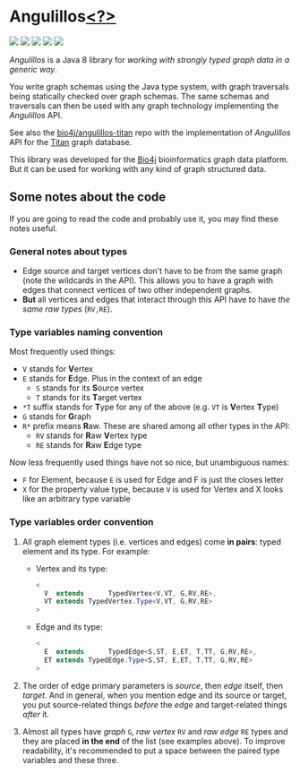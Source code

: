 # Angulillos[<?>](https://translate.google.com/#es/en/par%C3%A9ntesis%20angulares)

[![](https://travis-ci.org/bio4j/angulillos.svg?branch=master)](https://travis-ci.org/bio4j/angulillos)
[![](https://img.shields.io/codacy/0b73cc36435640c6ab2b96dbceb52494.svg)](https://www.codacy.com/app/era7/angulillos)
[![](http://github-release-version.herokuapp.com/github/bio4j/angulillos/release.svg)](https://github.com/bio4j/angulillos/releases/latest)
[![](https://img.shields.io/badge/license-AGPLv3-blue.svg)](https://tldrlegal.com/license/gnu-affero-general-public-license-v3-%28agpl-3.0%29)
[![](https://img.shields.io/badge/contact-gitter_chat-dd1054.svg)](https://gitter.im/bio4j/angulillos)

_Angulillos_ is a Java 8 library for _working with strongly typed graph data in a generic way_.

You write graph schemas using the Java type system, with graph traversals being statically checked over graph schemas. The same schemas and traversals can then be used with any graph technology implementing the _Angulillos_ API.

See also the [bio4j/angulillos-titan](https://github.com/bio4j/angulillos-titan) repo with the implementation of _Angulillos_ API for the [Titan](http://titandb.io) graph database.

This library was developed for the [Bio4j](https://github.com/bio4j/bio4j) bioinformatics graph data platform. But it can be used for working with any kind of graph structured data.


## Some notes about the code

If you are going to read the code and probably use it, you may find these notes useful.


### General notes about types

- Edge source and target vertices don't have to be from the same graph (note the wildcards in the API). This allows you to have a graph with edges that connect vertices of two other independent graphs.
- **But** all vertices and edges that interact through this API have to have _the same raw types_ (`RV,RE`).


### Type variables naming convention

Most frequently used things:

- `V` stands for **V**ertex
- `E` stands for **E**dge. Plus in the context of an edge
  + `S` stands for its **S**ource vertex
  + `T` stands for its **T**arget vertex
- `*T` suffix stands for **T**ype for any of the above (e.g. `VT` is **V**ertex **T**ype)
- `G` stands for **G**raph
- `R*` prefix means **R**aw. These are shared among all other types in the API:
  + `RV` stands for **R**aw **V**ertex type
  + `RE` stands for **R**aw **E**dge type

Now less frequently used things have not so nice, but unambiguous names:

- `F` for Element, because `E` is used for Edge and F is just the closes letter
- `X` for the property value type, because `V` is used for Vertex and X looks like an arbitrary type variable


### Type variables order convention

1. All graph element types (i.e. vertices and edges) come **in pairs**: typed element and its type. For example:

    - Vertex and its type:

        ```java
        <
          V  extends      TypedVertex<V,VT, G,RV,RE>,
          VT extends TypedVertex.Type<V,VT, G,RV,RE>
        >
        ```

    - Edge and its type:

        ```java
        <
          E  extends      TypedEdge<S,ST, E,ET, T,TT, G,RV,RE>,
          ET extends TypedEdge.Type<S,ST, E,ET, T,TT, G,RV,RE>
        >
        ```

2. The order of edge primary parameters is _source_, then _edge_ itself, then _target_.
And in general, when you mention edge and its source or target, you put source-related things _before_ the _edge_ and target-related things _after_ it.

3. Almost all types have _graph_ `G`, _raw vertex_ `RV` and _raw edge_ `RE` types and they are placed **in the end** of the list (see examples above).
To improve readability, it's recommended to put a space between the paired type variables and these three.
